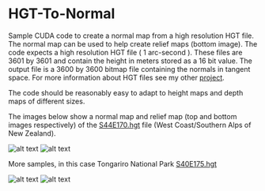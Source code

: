 # HGT-To-Normal

Sample CUDA code to create a normal map from a high resolution HGT file. The normal map can be used to help create relief maps (bottom image).
The code expects a high resolution HGT file ( 1 arc-second ). These files are 3601 by 3601 and contain the height in meters stored as a 16 bit value.
The output file is a 3600 by 3600 bitmap file containing the normals in tangent space. For more information about HGT files see my other [project](https://github.com/nodecomplete/NZDEM-HGT-30).

The code should be reasonably easy to adapt to height maps and depth maps of different sizes.

The images below show a normal map and relief map (top and bottom images respectively) of the [S44E170.hgt](https://github.com/nodecomplete/NZDEM-HGT-30/blob/master/HGT/S44E170.zip) file (West Coast/Southern Alps of New Zealand).

![alt text](https://github.com/nodecomplete/HGTToNormal/blob/master/NormalMapCUDA2.jpg)
![alt text](https://github.com/nodecomplete/HGT-To-Normal/blob/master/ReliefMap2.jpg)

More samples, in this case Tongariro National Park [S40E175.hgt](https://github.com/nodecomplete/NZDEM-HGT-30/blob/master/HGT/S40E175.zip)

![alt text](https://github.com/nodecomplete/HGTToNormal/blob/master/NormalMapCUDA.jpg)
![alt text](https://github.com/nodecomplete/HGT-To-Normal/blob/master/ReliefMap.jpg)


